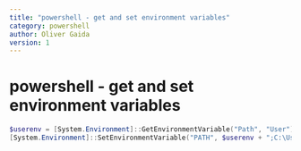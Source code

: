 ```yaml
---
title: "powershell - get and set environment variables"
category: powershell
author: Oliver Gaida
version: 1
---
```


# powershell - get and set environment variables

```powershell
$userenv = [System.Environment]::GetEnvironmentVariable("Path", "User")
[System.Environment]::SetEnvironmentVariable("PATH", $userenv + ";C:\Users\Administrator\Ubuntu", "User")
```